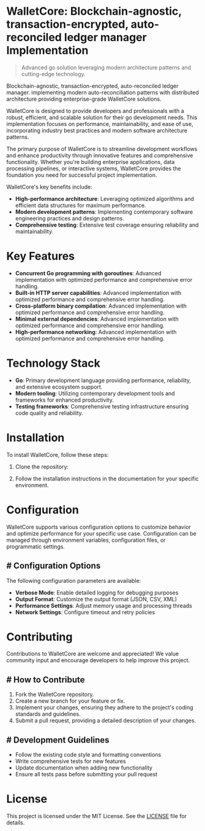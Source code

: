 <!-- fallback_WalletCore_20251019231653_77872 -->

# WalletCore: Blockchain-agnostic, transaction-encrypted, auto-reconciled ledger manager Implementation
> Advanced go solution leveraging modern architecture patterns and cutting-edge technology.

Blockchain-agnostic, transaction-encrypted, auto-reconciled ledger manager. implementing modern auto-reconciliation patterns with distributed architecture providing enterprise-grade WalletCore solutions.

WalletCore is designed to provide developers and professionals with a robust, efficient, and scalable solution for their go development needs. This implementation focuses on performance, maintainability, and ease of use, incorporating industry best practices and modern software architecture patterns.

The primary purpose of WalletCore is to streamline development workflows and enhance productivity through innovative features and comprehensive functionality. Whether you're building enterprise applications, data processing pipelines, or interactive systems, WalletCore provides the foundation you need for successful project implementation.

WalletCore's key benefits include:

* **High-performance architecture**: Leveraging optimized algorithms and efficient data structures for maximum performance.
* **Modern development patterns**: Implementing contemporary software engineering practices and design patterns.
* **Comprehensive testing**: Extensive test coverage ensuring reliability and maintainability.

# Key Features

* **Concurrent Go programming with goroutines**: Advanced implementation with optimized performance and comprehensive error handling.
* **Built-in HTTP server capabilities**: Advanced implementation with optimized performance and comprehensive error handling.
* **Cross-platform binary compilation**: Advanced implementation with optimized performance and comprehensive error handling.
* **Minimal external dependencies**: Advanced implementation with optimized performance and comprehensive error handling.
* **High-performance networking**: Advanced implementation with optimized performance and comprehensive error handling.

# Technology Stack

* **Go**: Primary development language providing performance, reliability, and extensive ecosystem support.
* **Modern tooling**: Utilizing contemporary development tools and frameworks for enhanced productivity.
* **Testing frameworks**: Comprehensive testing infrastructure ensuring code quality and reliability.

# Installation

To install WalletCore, follow these steps:

1. Clone the repository:


2. Follow the installation instructions in the documentation for your specific environment.

# Configuration

WalletCore supports various configuration options to customize behavior and optimize performance for your specific use case. Configuration can be managed through environment variables, configuration files, or programmatic settings.

## # Configuration Options

The following configuration parameters are available:

* **Verbose Mode**: Enable detailed logging for debugging purposes
* **Output Format**: Customize the output format (JSON, CSV, XML)
* **Performance Settings**: Adjust memory usage and processing threads
* **Network Settings**: Configure timeout and retry policies

# Contributing

Contributions to WalletCore are welcome and appreciated! We value community input and encourage developers to help improve this project.

## # How to Contribute

1. Fork the WalletCore repository.
2. Create a new branch for your feature or fix.
3. Implement your changes, ensuring they adhere to the project's coding standards and guidelines.
4. Submit a pull request, providing a detailed description of your changes.

## # Development Guidelines

* Follow the existing code style and formatting conventions
* Write comprehensive tests for new features
* Update documentation when adding new functionality
* Ensure all tests pass before submitting your pull request

# License

This project is licensed under the MIT License. See the [LICENSE](https://github.com/xxxPOUPOUxxx/WalletCore/blob/main/LICENSE) file for details.
